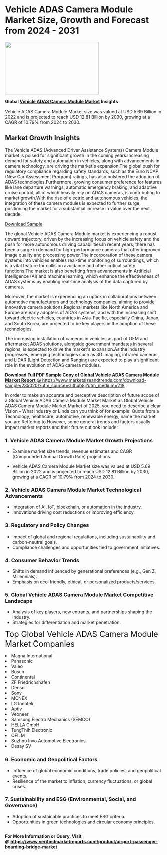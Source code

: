 <H1>Vehicle ADAS Camera Module Market Size, Growth and Forecast from 2024 - 2031</H1><img class="aligncenter size-medium wp-image-584254" src="https://thirdeyenews.in/wp-content/uploads/2024/09/Global-Market-Research-300x168.jpeg" alt="" width="300" height="168" /><p><strong>Global&nbsp;<a href="https://www.marketsizeandtrends.com/download-sample/235020/?utm_source=Github8j?utm_medium=218">Vehicle ADAS Camera Module Market</a> Insights</strong></p><p>Vehicle ADAS Camera Module Market size was valued at USD 5.69 Billion in 2022 and is projected to reach USD 12.81 Billion by 2030, growing at a CAGR of 10.79% from 2024 to 2030.</p><p><h2>Market Growth Insights</h2> <p>The Vehicle ADAS (Advanced Driver Assistance Systems) Camera Module market is poised for significant growth in the coming years.Increasing demand for safety and automation in vehicles, along with advancements in camera technology, are driving the market's expansion.The global push for regulatory compliance regarding safety standards, such as the Euro NCAP (New Car Assessment Program) ratings, has also bolstered the adoption of ADAS technologies.Furthermore, growing consumer preference for features like lane departure warnings, automatic emergency braking, and adaptive cruise control, all of which heavily rely on ADAS cameras, is contributing to market growth.With the rise of electric and autonomous vehicles, the integration of these camera modules is expected to further surge, positioning the market for a substantial increase in value over the next decade.</p> <p><a href="#">Download Sample</a></p> <p>The global Vehicle ADAS Camera Module market is experiencing a robust upward trajectory, driven by the increasing focus on vehicle safety and the push for more autonomous driving capabilities.In recent years, there has been a surge in demand for high-performance cameras that offer improved image quality and processing power.The incorporation of these camera systems into vehicles enables real-time monitoring of surroundings, which is a vital feature for collision avoidance and other critical safety functions.The market is also benefiting from advancements in Artificial Intelligence (AI) and machine learning, which enhance the effectiveness of ADAS systems by enabling real-time analysis of the data captured by cameras.</p> <p>Moreover, the market is experiencing an uptick in collaborations between automotive manufacturers and technology companies, aiming to provide innovative camera solutions.Regional markets like North America and Europe are early adopters of ADAS systems, and with the increasing shift toward electric vehicles, countries in Asia-Pacific, especially China, Japan, and South Korea, are projected to be key players in the adoption of these technologies.</p> <p>The increasing installation of cameras in vehicles as part of OEM and aftermarket ADAS solutions, alongside government mandates in several regions, is expected to drive the market's expansion.As the industry progresses, emerging technologies such as 3D imaging, infrared cameras, and LiDAR (Light Detection and Ranging) are expected to play a significant role in the evolution of ADAS camera modules.</p> <p><a href="#"></p><p><span class=""><strong>Download Full PDF Sample Copy of Global Vehicle ADAS Camera Module Market Report</strong> @ <a href="https://www.marketsizeandtrends.com/download-sample/235020/?utm_source=Github8j?utm_medium=218" target="_blank">https://www.marketsizeandtrends.com/download-sample/235020/?utm_source=Github8j?utm_medium=218</a></span></p><p>In order to make an accurate and perceptive description of future scope of a Global&nbsp;Vehicle ADAS Camera Module Market Market as Global&nbsp;Vehicle ADAS Camera Module Market Market of 2025, you need to describe a clear Vision &ndash; What Industry or Linda can you think of for example: Quote from a Technology, healthcare, automotive, renewable energy, name the market you are Reffering to.However, some general trends and factors usually impact market reports and their future outlook include:</p><h3>1.&nbsp;<strong>Vehicle ADAS Camera Module Market Growth Projections</strong></h3><ul><li>Examine market size trends, revenue estimates and CAGR (Compounded Annual Growth Rate) projections.</li><li><p>Vehicle ADAS Camera Module Market size was valued at USD 5.69 Billion in 2022 and is projected to reach USD 12.81 Billion by 2030, growing at a CAGR of 10.79% from 2024 to 2030.</p></li></ul><h3>2.&nbsp;<strong>Vehicle ADAS Camera Module Market Technological Advancements</strong></h3><ul><li>Integration of AI, IoT, blockchain, or automation in the industry.</li><li>Innovations driving cost reductions or improving efficiency.</li></ul><h3>3.&nbsp;<strong>Regulatory and Policy Changes</strong></h3><ul><li>Impact of global and regional regulations, including sustainability and carbon-neutral goals.</li><li>Compliance challenges and opportunities tied to government initiatives.</li></ul><h3>4.&nbsp;<strong>Consumer Behavior Trends</strong></h3><ul><li>Shifts in demand influenced by generational preferences (e.g., Gen Z, Millennials).</li><li>Emphasis on eco-friendly, ethical, or personalized products/services.</li></ul><h3>5.&nbsp;<strong>Global Vehicle ADAS Camera Module Market Competitive Landscape</strong></h3><ul><li>Analysis of key players, new entrants, and partnerships shaping the industry.</li><li>Strategies for differentiation and market penetration.</li></ul><p data-pm-slice="1 1 []"><span style="color: inherit; font-family: inherit; font-size: 25px;">Top Global Vehicle ADAS Camera Module Market Companies</span></p><div class="" data-test-id=""><p><li>Magna International</li><li> Panasonic</li><li> Valeo</li><li> Bosch</li><li> Continental</li><li> ZF Friedrichshafen</li><li> Denso</li><li> Sony</li><li> MCNEX</li><li> LG Innotek</li><li> Aptiv</li><li> Veoneer</li><li> Samsung Electro Mechanics (SEMCO)</li><li> HELLA GmbH</li><li> TungThih Electronic</li><li> OFILM</li><li> Suzhou Invo Automotive Electronics</li><li> Desay SV</li></p></div><h3>6.&nbsp;<strong>Economic and Geopolitical Factors</strong></h3><ul><li>Influence of global economic conditions, trade policies, and geopolitical events.</li><li>Resilience of the market to inflation, currency fluctuations, or global crises.</li></ul><h3>7.&nbsp;<strong>Sustainability and ESG (Environmental, Social, and Governance)</strong></h3><ul><li>Adoption of sustainable practices to meet ESG criteria.</li><li>Opportunities in green technologies and circular economy principles.</li></ul><h2><strong style="font-size: 14px;">For More Information or Query, Visit @&nbsp;</strong><a style="background-color: #ffffff; font-size: 14px;" href="https://www.marketsizeandtrends.com/report/vehicle-adas-camera-module-market/" target="_blank">https://www.verifiedmarketreports.com/product/airport-passenger-boarding-bridge-market</a></h2>